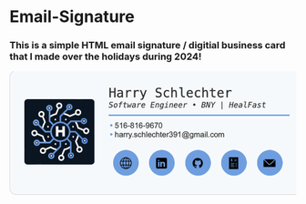 # Email-Signature

### This is a simple HTML email signature / digitial business card that I made over the holidays during 2024!

<img src='./example.png'>
